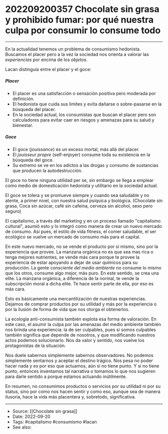 # 202209200357 Chocolate sin grasa y prohibido fumar: por qué nuestra culpa por consumir lo consume todo
----
En la actualidad tenemos un problema de consumismo hedonista. Buscamos el placer pero a la vez la sociedad nos orienta a valorar las *experiencias* por encima de los *objetos*. 

Lacan distinguía entre el placer y el goce:

##### Placer
- El placer es una satisfacción o sensación positiva pero moderada por definición.
- El hedonista que cuida sus limites y evita dañarse o sobre-pasarse en la búsqueda del placer.
- En la sociedad actual, los consumistas que buscan el placer pero son calculadores para evitar caer en riesgos y amenazas para su salud y bienestar.

##### Goce
- El goce (*jouissance*) es un exceso mortal, más allá del placer.
- El *jouisseur propre* (self-enjoyer) consume toda su existencia en la búsqueda del goce.
- Su extremo se ve en los adictos a las drogas y consumo de sustancias que producen la autodestrucción.

El goce no tiene ninguna utilidad per se, sin embargo se llega a emplear como medio de domesticación hedonista y utilitario en la sociedad actual.

El goce se tolera y se promueve siempre y cuando sea saludable y no atente, a primer nivel, con nuestra salud psíquica y biológica. (Chocolate sin grasa, Coca sin azúcar, café sin cafeína, cerveza sin alcohol, sexo pero seguro)

El capitalismo, a través del marketing y en un proceso llamado "capitalismo cultural", asumió esto y lo integró como manera de crear un nuevo mercado de consumo. Así pues, el estilo de vida fitness, el comer saludable, el ser ecológico se vuelve un mercado de consumo más para el capital.

En este nuevo mercado, no se vende el producto por sí mismo, sino por la experiencia que provee. La manzana orgánica no es que sea mas rica o tenga mejores nutrientes, se vende más cara porque te provee la experiencia de estar apoyando a dejar de usar químicos para su producción. La gente *consciente del medio ambiente* no consume lo mismo que los otros, consume algo mejor, más puro. En este sentido, se crea una elite. La manzana orgánica, a diferencia de la normal, te vende la subscripción moral a dicha elite. Te hace sentir parte de ella, por eso es más cara.

Esto es básicamente una mercantilización de nuestras experiencias. Dejamos de comprar productos por su utilidad y más por la experiencia o por la ilusión de forma de vida que nos otorga el obtenerlos.

La ecología anti-consumista también explota esa forma de valoración. En este caso, el asumir la culpa por las amenazas del medio ambiente también nos brinda una experiencia: la de ser culpables, pues si somos culpables también significa que depende de nosotros, y que modificando nuestros actos podemos solucionarlo. Nos da valor y sentido, nos vuelve los protagonistas de la situación.

Nos duele sabernos simplemente sabernos observadores. No podemos simplemente sentarnos y aceptar el destino trágico. Nos pesa no poder hacer nada y es por eso que actuamos, aún si no tiene punto. Y si no tiene punto, entonces inventamos tal narrativa o tomamos lo que nos sugieren para darle sentido a porque estamos actuando inútilmente. 

En resumen, no consumimos productos o servicios por su utilidad ni por su status, sino por como nos hacen sentir y como eso, aunque sea de manera ilusoria, hace la vida más placentera y, sobretodo, significativa.

---
- Source: [[Chocolate sin grasa]]
- Date: 2022-09-20
- Tags: #capitalismo #consumismo #lacan
- See also: